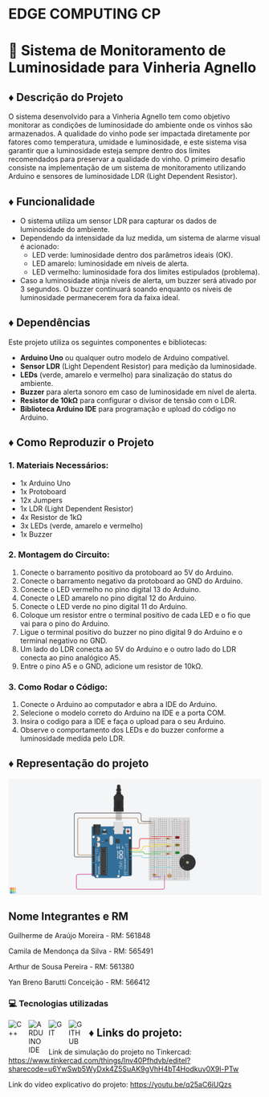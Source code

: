 # EDGE COMPUTING CP
# 🔅 Sistema de Monitoramento de Luminosidade para Vinheria Agnello

## ♦ Descrição do Projeto
O sistema desenvolvido para a Vinheria Agnello tem como objetivo monitorar as condições de luminosidade do ambiente onde os vinhos são armazenados. A qualidade do vinho pode ser impactada diretamente por fatores como temperatura, umidade e luminosidade, e este sistema visa garantir que a luminosidade esteja sempre dentro dos limites recomendados para preservar a qualidade do vinho. O primeiro desafio consiste na implementação de um sistema de monitoramento utilizando Arduino e sensores de luminosidade LDR (Light Dependent Resistor).

## ♦ Funcionalidade
- O sistema utiliza um sensor LDR para capturar os dados de luminosidade do ambiente.
- Dependendo da intensidade da luz medida, um sistema de alarme visual é acionado:
  - LED verde: luminosidade dentro dos parâmetros ideais (OK).
  - LED amarelo: luminosidade em níveis de alerta.
  - LED vermelho: luminosidade fora dos limites estipulados (problema).
- Caso a luminosidade atinja níveis de alerta, um buzzer será ativado por 3 segundos. O buzzer continuará soando enquanto os níveis de luminosidade permanecerem fora da faixa ideal.

## ♦ Dependências
Este projeto utiliza os seguintes componentes e bibliotecas:
- **Arduino Uno** ou qualquer outro modelo de Arduino compatível.
- **Sensor LDR** (Light Dependent Resistor) para medição da luminosidade.
- **LEDs** (verde, amarelo e vermelho) para sinalização do status do ambiente.
- **Buzzer** para alerta sonoro em caso de luminosidade em nível de alerta.
- **Resistor de 10kΩ** para configurar o divisor de tensão com o LDR.
- **Biblioteca Arduino IDE** para programação e upload do código no Arduino.

## ♦ Como Reproduzir o Projeto

### 1. Materiais Necessários:
- 1x Arduino Uno
- 1x Protoboard 
- 12x Jumpers
- 1x LDR (Light Dependent Resistor)
- 4x Resistor de 1kΩ
- 3x LEDs (verde, amarelo e vermelho)
- 1x Buzzer

### 2. Montagem do Circuito:
1. Conecte o barramento positivo da protoboard ao 5V do Arduino.
2. Conecte o barramento negativo da protoboard ao GND do Arduino.
3. Conecte o LED vermelho no pino digital 13 do Arduino.
4. Conecte o LED amarelo no pino digital 12 do Arduino.
5. Conecte o LED verde no pino digital 11 do Arduino.
6. Coloque um resistor entre o terminal positivo de cada LED e o fio que vai para o pino do Arduino.
7. Ligue o terminal positivo do buzzer no pino digital 9 do Arduino e o terminal negativo no GND.
8. Um lado do LDR conecta ao 5V do Arduino e o outro lado do LDR conecta ao pino analógico A5.
9. Entre o pino A5 e o GND, adicione um resistor de 10kΩ.

### 3. Como Rodar o Código:
1. Conecte o Arduino ao computador e abra a IDE do Arduino.
2. Selecione o modelo correto do Arduino na IDE e a porta COM.
3. Insira o codigo para a IDE e faça o upload para o seu Arduino.
4. Observe o comportamento dos LEDs e do buzzer conforme a luminosidade medida pelo LDR.

## ♦ Representação do projeto

<img 
    align="center" 
    alt="Sistema de Monitoramento" 
    title="Sistema de Monitoramento"
    width="600px" 
    style="padding-right: 10px;" 
    src="Demetrius.png"
/>

## Nome Integrantes e RM

Guilherme de Araújo Moreira - RM: 561848

Camila de Mendonça da Silva - RM: 565491

Arthur de Sousa Pereira - RM: 561380

Yan Breno Barutti Conceição - RM: 566412

### 💻 Tecnologias utilizadas

<img 
    align="left" 
    alt="C++"
    title="C++" 
    width="30px" 
    style="padding-right: 10px;" 
    src="https://cdn.jsdelivr.net/gh/devicons/devicon@latest/icons/cplusplus/cplusplus-original.svg" 
/>
<img 
    align="left" 
    alt="ARDUINO IDE" 
    title="ARDUINO IDE"
    width="30px" 
    style="padding-right: 10px;" 
    src="https://cdn.jsdelivr.net/gh/devicons/devicon@latest/icons/arduino/arduino-original-wordmark.svg" 
/>
<img 
    align="left" 
    alt="GIT" 
    title="GIT"
    width="30px" 
    style="padding-right: 10px;" 
    src="https://cdn.jsdelivr.net/gh/devicons/devicon@latest/icons/git/git-original.svg" 
/>
<img 
    align="left" 
    alt="GITHUB" 
    title="GITHUB"
    width="30px" 
    style="padding-right: 10px;" 
    src="https://cdn.jsdelivr.net/gh/devicons/devicon@latest/icons/github/github-original-wordmark.svg" 
/>

## ♦ Links do projeto:

Link de simulação do projeto no Tinkercad:
https://www.tinkercad.com/things/lnv40Pfhdvb/editel?sharecode=u6YwSwb5WyDxk4Z5SuAK9gVhH4bT4Hodkuv0X9l-PTw

Link do vídeo explicativo do projeto:
https://youtu.be/q25aC6iUQzs